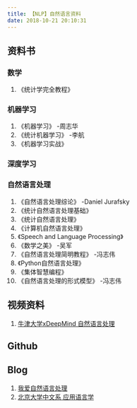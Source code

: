 ```yaml
---
title: 【NLP】自然语言资料
date: 2018-10-21 20:10:31
---
```


## 资料书
### 数学
1. 《统计学完全教程》

### 机器学习
1. 《机器学习》 -周志华
2. 《统计机器学习》 -李航
3. 《机器学习实战》

### 深度学习

### 自然语言处理
1. 《自然语言处理综论》 -Daniel Jurafsky
2. 《统计自然语言处理基础》
3. 《统计自然语言处理》
4. 《计算机自然语言处理》
5. 《Speech and Language Processing》
6. 《数学之美》 -吴军
7. 《自然语言处理简明教程》 -冯志伟
8. 《Python自然语言处理》
9. 《集体智慧编程》
10. 《自然语言处理的形式模型》 -冯志伟

## 视频资料
1. [牛津大学xDeepMind 自然语言处理](https://study.163.com/course/courseMain.htm?courseId=1004336028)

## Github

## Blog
1. [我爱自然语言处理](http://www.52nlp.cn/)
2. [北京大学中文系 应用语言学]()
